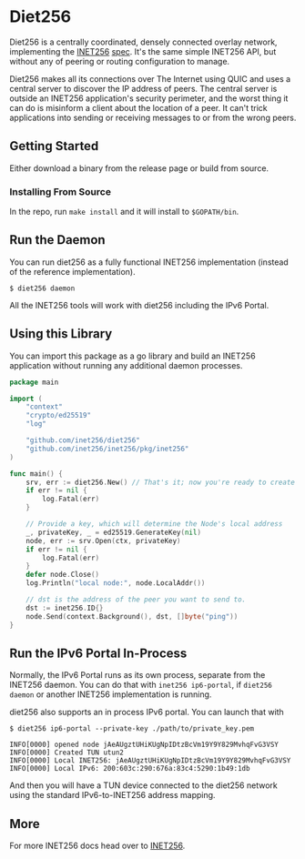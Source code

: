 # Diet256
Diet256 is a centrally coordinated, densely connected overlay network, implementing the [INET256](https://github.com/inet256/inet256) [spec](https://github.com/inet256/inet256/blob/master/docs/10_Spec.md).
It's the same simple INET256 API, but without any of peering or routing configuration to manage.

Diet256 makes all its connections over The Internet using QUIC and uses a central server to discover the IP address of peers.
The central server is outside an INET256 application's security perimeter, and the worst thing it can do is misinform a client about the location of a peer.
It can't trick applications into sending or receiving messages to or from the wrong peers.

## Getting Started
Either download a binary from the release page or build from source.

### Installing From Source
In the repo, run `make install` and it will install to `$GOPATH/bin`.

## Run the Daemon
You can run diet256 as a fully functional INET256 implementation (instead of the reference implementation).

```shell
$ diet256 daemon
```

All the INET256 tools will work with diet256 including the IPv6 Portal.

## Using this Library
You can import this package as a go library and build an INET256 application without running any additional daemon processes.

```go
package main

import (
	"context"
	"crypto/ed25519"
	"log"

	"github.com/inet256/diet256"
	"github.com/inet256/inet256/pkg/inet256"
)

func main() {
	srv, err := diet256.New() // That's it; now you're ready to create Nodes.
	if err != nil {
		log.Fatal(err)
	}

	// Provide a key, which will determine the Node's local address
	_, privateKey, _ = ed25519.GenerateKey(nil)
	node, err := srv.Open(ctx, privateKey)
	if err != nil {
		log.Fatal(err)
	}
	defer node.Close()
	log.Println("local node:", node.LocalAddr())

	// dst is the address of the peer you want to send to.
	dst := inet256.ID{}
	node.Send(context.Background(), dst, []byte("ping"))
}
```

## Run the IPv6 Portal In-Process
Normally, the IPv6 Portal runs as its own process, separate from the INET256 daemon.
You can do that with `inet256 ip6-portal`, if `diet256 daemon` or another INET256 implementation is running.

diet256 also supports an in process IPv6 portal.  You can launch that with
```shell
$ diet256 ip6-portal --private-key ./path/to/private_key.pem

INFO[0000] opened node jAeAUgztUHiKUgNpIDtzBcVm19Y9Y829MvhqFvG3VSY
INFO[0000] Created TUN utun2
INFO[0000] Local INET256: jAeAUgztUHiKUgNpIDtzBcVm19Y9Y829MvhqFvG3VSY
INFO[0000] Local IPv6: 200:603c:290:676a:83c4:5290:1b49:1db
```
And then you will have a TUN device connected to the diet256 network using the standard IPv6-to-INET256 address mapping.

## More
For more INET256 docs head over to [INET256](https://github.com/inet256/inet256).
